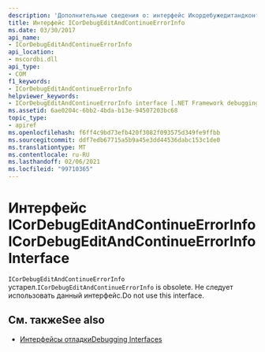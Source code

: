```yaml
---
description: 'Дополнительные сведения о: интерфейс Икордебужедитандконтинуирроринфо'
title: Интерфейс ICorDebugEditAndContinueErrorInfo
ms.date: 03/30/2017
api_name:
- ICorDebugEditAndContinueErrorInfo
api_location:
- mscordbi.dll
api_type:
- COM
f1_keywords:
- ICorDebugEditAndContinueErrorInfo
helpviewer_keywords:
- ICorDebugEditAndContinueErrorInfo interface [.NET Framework debugging]
ms.assetid: 6ae0204c-6bb2-4bda-b13e-94507203bc68
topic_type:
- apiref
ms.openlocfilehash: f6ff4c9bd73efb420f3082f093575d349fe9ffbb
ms.sourcegitcommit: ddf7edb67715a5b9a45e3dd44536dabc153c1de0
ms.translationtype: MT
ms.contentlocale: ru-RU
ms.lasthandoff: 02/06/2021
ms.locfileid: "99710365"
---
```

# <a name="icordebugeditandcontinueerrorinfo-interface"></a><span data-ttu-id="b9f46-103">Интерфейс ICorDebugEditAndContinueErrorInfo</span><span class="sxs-lookup"><span data-stu-id="b9f46-103">ICorDebugEditAndContinueErrorInfo Interface</span></span>

<span data-ttu-id="b9f46-104">`ICorDebugEditAndContinueErrorInfo` устарел.</span><span class="sxs-lookup"><span data-stu-id="b9f46-104">`ICorDebugEditAndContinueErrorInfo` is obsolete.</span></span> <span data-ttu-id="b9f46-105">Не следует использовать данный интерфейс.</span><span class="sxs-lookup"><span data-stu-id="b9f46-105">Do not use this interface.</span></span>  
  
## <a name="see-also"></a><span data-ttu-id="b9f46-106">См. также</span><span class="sxs-lookup"><span data-stu-id="b9f46-106">See also</span></span>

- [<span data-ttu-id="b9f46-107">Интерфейсы отладки</span><span class="sxs-lookup"><span data-stu-id="b9f46-107">Debugging Interfaces</span></span>](debugging-interfaces.md)
